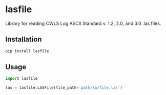# lasfile
 Library for reading CWLS Log ASCII Standard v. 1.2, 2.0, and 3.0 .las files.

## Installation
```bash
pip install lasfile
```

## Usage
```python
import lasfile

las = lasfile.LASFile(file_path='path/to/file.las')
```